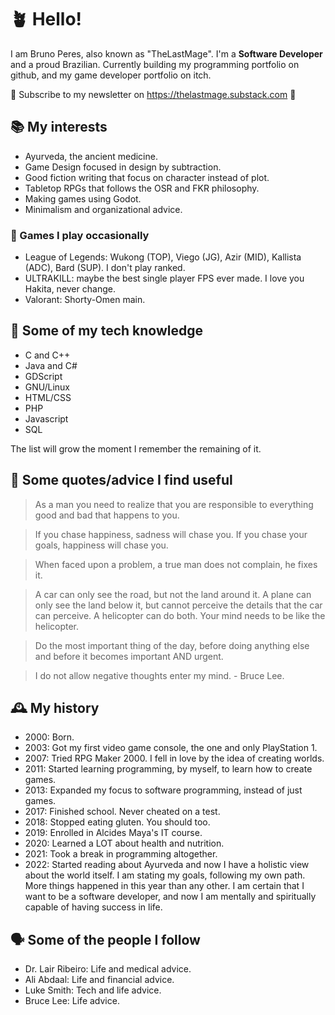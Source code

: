 # 🪴 Hello!
I am Bruno Peres, also known as "TheLastMage". I'm a **Software Developer** and a proud Brazilian. Currently building my programming portfolio on github, and my game developer portfolio on itch.

🔔 Subscribe to my newsletter on https://thelastmage.substack.com 📰

## 📚 My interests
- Ayurveda, the ancient medicine.
- Game Design focused in design by subtraction.
- Good fiction writing that focus on character instead of plot.
- Tabletop RPGs that follows the OSR and FKR philosophy.
- Making games using Godot.
- Minimalism and organizational advice.

### 🎲 Games I play occasionally
- League of Legends: Wukong (TOP), Viego (JG), Azir (MID), Kallista (ADC), Bard (SUP). I don't play ranked.
- ULTRAKILL: maybe the best single player FPS ever made. I love you Hakita, never change.
- Valorant: Shorty-Omen main.

## 💾 Some of my tech knowledge
- C and C++
- Java and C#
- GDScript
- GNU/Linux
- HTML/CSS
- PHP
- Javascript
- SQL

The list will grow the moment I remember the remaining of it.

## 💪 Some quotes/advice I find useful
> As a man you need to realize that you are responsible to everything good and bad that happens to you.

> If you chase happiness, sadness will chase you. If you chase your goals, happiness will chase you.

> When faced upon a problem, a true man does not complain, he fixes it.

> A car can only see the road, but not the land around it. A plane can only see the land below it, but cannot perceive the details that the car can perceive. A helicopter can do both. Your mind needs to be like the helicopter.

> Do the most important thing of the day, before doing anything else and before it becomes important AND urgent.

> I do not allow negative thoughts enter my mind. - Bruce Lee.

## 🕰️ My history
- 2000: Born.
- 2003: Got my first video game console, the one and only PlayStation 1.
- 2007: Tried RPG Maker 2000. I fell in love by the idea of creating worlds.
- 2011: Started learning programming, by myself, to learn how to create games.
- 2013: Expanded my focus to software programming, instead of just games.
- 2017: Finished school. Never cheated on a test.
- 2018: Stopped eating gluten. You should too.
- 2019: Enrolled in Alcides Maya's IT course.
- 2020: Learned a LOT about health and nutrition.
- 2021: Took a break in programming altogether.
- 2022: Started reading about Ayurveda and now I have a holistic view about the world itself. I am stating my goals, following my own path. More things happened in this year than any other. I am certain that I want to be a software developer, and now I am mentally and spiritually capable of having success in life.

## 🗣️ Some of the people I follow
- Dr. Lair Ribeiro: Life and medical advice.
- Ali Abdaal: Life and financial advice.
- Luke Smith: Tech and life advice.
- Bruce Lee: Life advice.
